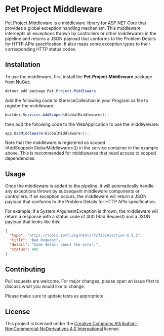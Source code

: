 # Pet Project Middleware

Pet.Project.Middleware is a middleware library for ASP.NET Core that provides a global exception handling mechanism. This middleware intercepts all exceptions thrown by controllers or other middlewares in the pipeline and returns a JSON payload that conforms to the Problem Details for HTTP APIs specification. It also maps some exception types to their corresponding HTTP status codes.

## Installation

To use the middleware, first install the **Pet.Project.Middleware** package from NuGet:

```csharp
dotnet add package Pet.Project.Middleware
```

Add the following code to IServiceCollection in your Program.cs file to register the middleware:

```csharp
builder.Services.AddScoped<GlobalMiddleware>();
```

then add the following code to the WebApplication to use the middlweware:

```csharp
app.UseMiddleware<GlobalMiddleware>();
```

Note that the middleware is registered as scoped (AddScoped&lt;GlobalMiddleware>()) in the service container in the example above. This is recommended for middlewares that need access to scoped dependencies.

## Usage

Once the middleware is added to the pipeline, it will automatically handle any exceptions thrown by subsequent middleware components or controllers. If an exception occurs, the middleware will return a JSON payload that conforms to the Problem Details for HTTP APIs specification.

For example, if a System.ArgumentException is thrown, the middleware will return a response with a status code of 400 (Bad Request) and a JSON payload that looks like this:

```json
{
  "type": "https://tools.ietf.org/html/rfc7231#section-6.5.1",
  "title": "Bad Request",
  "detail": "Some detail about the error.",
  "status": 400
}
```

## Contributing

Pull requests are welcome. For major changes, please open an issue first to discuss what you would like to change.

Please make sure to update tests as appropriate.

## License

This project is licensed under the [Creative Commons Attribution-NonCommercial-NoDerivatives 4.0 International](LICENSE.md) license.